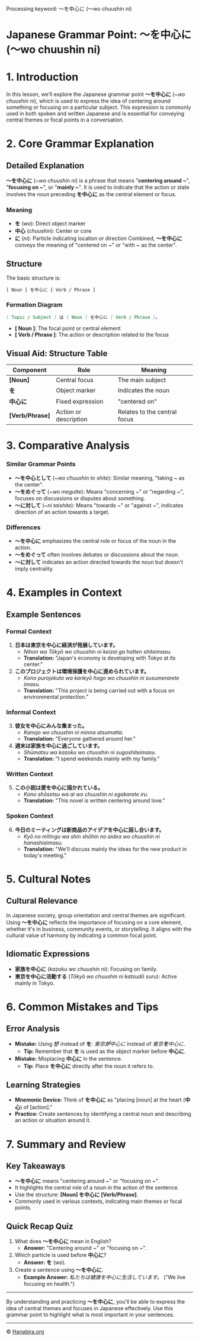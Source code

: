 Processing keyword: ～を中心に (〜wo chuushin ni)
# Japanese Grammar Point: ～を中心に (〜wo chuushin ni)
# 1. Introduction
In this lesson, we'll explore the Japanese grammar point **～を中心に** (*~wo chuushin ni*), which is used to express the idea of centering around something or focusing on a particular subject. This expression is commonly used in both spoken and written Japanese and is essential for conveying central themes or focal points in a conversation.
# 2. Core Grammar Explanation
## Detailed Explanation
**～を中心に** (*~wo chuushin ni*) is a phrase that means "**centering around ~**", "**focusing on ~**", or "**mainly ~**". It is used to indicate that the action or state involves the noun preceding **を中心に** as the central element or focus.
### Meaning
- **を** (*wo*): Direct object marker
- **中心** (*chuushin*): Center or core
- **に** (*ni*): Particle indicating location or direction
Combined, **～を中心に** conveys the meaning of "centered on ~" or "with ~ as the center".
## Structure
The basic structure is:
```
[ Noun ] を中心に [ Verb / Phrase ]
```
### Formation Diagram
```markdown
[ Topic / Subject ] は [ Noun ] を中心に [ Verb / Phrase ]。
```
- **[ Noun ]**: The focal point or central element
- **[ Verb / Phrase ]**: The action or description related to the focus
## Visual Aid: Structure Table
| Component           | Role                                 | Meaning                 |
|---------------------|--------------------------------------|-------------------------|
| **[Noun]**          | Central focus                        | The main subject        |
| **を**              | Object marker                        | Indicates the noun      |
| **中心に**          | Fixed expression                     | "centered on"           |
| **[Verb/Phrase]**   | Action or description                | Relates to the central focus |
# 3. Comparative Analysis
### Similar Grammar Points
- **～を中心として** (*~wo chuushin to shite*): Similar meaning, "taking ~ as the center".
- **～をめぐって** (*~wo megutte*): Means "concerning ~" or "regarding ~", focuses on discussions or disputes about something.
- **～に対して** (*~ni taishite*): Means "towards ~" or "against ~", indicates direction of an action towards a target.
### Differences
- **～を中心に** emphasizes the central role or focus of the noun in the action.
- **～をめぐって** often involves debates or discussions about the noun.
- **～に対して** indicates an action directed towards the noun but doesn't imply centrality.
# 4. Examples in Context
## Example Sentences
### Formal Context
1. **日本は東京を中心に経済が発展しています。**
   - *Nihon wa Tōkyō wo chuushin ni keizai ga hatten shiteimasu.*
   - **Translation:** "Japan's economy is developing with Tokyo at its center."
2. **このプロジェクトは環境保護を中心に進められています。**
   - *Kono purojekuto wa kankyō hogo wo chuushin ni susumerarete imasu.*
   - **Translation:** "This project is being carried out with a focus on environmental protection."
### Informal Context
3. **彼女を中心にみんな集まった。**
   - *Kanojo wo chuushin ni minna atsumatta.*
   - **Translation:** "Everyone gathered around her."
4. **週末は家族を中心に過ごしています。**
   - *Shūmatsu wa kazoku wo chuushin ni sugoshiteimasu.*
   - **Translation:** "I spend weekends mainly with my family."
### Written Context
5. **この小説は愛を中心に描かれている。**
   - *Kono shōsetsu wa ai wo chuushin ni egakarete iru.*
   - **Translation:** "This novel is written centering around love."
### Spoken Context
6. **今日のミーティングは新商品のアイデアを中心に話し合います。**
   - *Kyō no mītingu wa shin shōhin no aidea wo chuushin ni hanashiaimasu.*
   - **Translation:** "We'll discuss mainly the ideas for the new product in today's meeting."
# 5. Cultural Notes
## Cultural Relevance
In Japanese society, group orientation and central themes are significant. Using **～を中心に** reflects the importance of focusing on a core element, whether it's in business, community events, or storytelling. It aligns with the cultural value of harmony by indicating a common focal point.
## Idiomatic Expressions
- **家族を中心に** (*kazoku wo chuushin ni*): Focusing on family.
- **東京を中心に活動する** (*Tōkyō wo chuushin ni katsudō suru*): Active mainly in Tokyo.
# 6. Common Mistakes and Tips
## Error Analysis
- **Mistake:** Using **が** instead of **を**: *東京**が**中心に* instead of *東京**を**中心に*.
  - **Tip:** Remember that **を** is used as the object marker before **中心に**.
- **Mistake:** Misplacing **中心に** in the sentence.
  - **Tip:** Place **を中心に** directly after the noun it refers to.
## Learning Strategies
- **Mnemonic Device:** Think of **を中心に** as "placing [noun] at the heart (**中心**) of [action]."
- **Practice:** Create sentences by identifying a central noun and describing an action or situation around it.
# 7. Summary and Review
## Key Takeaways
- **～を中心に** means "centering around ~" or "focusing on ~".
- It highlights the central role of a noun in the action of the sentence.
- Use the structure: **[Noun] を中心に [Verb/Phrase]**.
- Commonly used in various contexts, indicating main themes or focal points.
## Quick Recap Quiz
1. What does **～を中心に** mean in English?
   - **Answer:** "Centering around ~" or "focusing on ~".
2. Which particle is used before **中心に**?
   - **Answer:** **を** (*wo*).
3. Create a sentence using **～を中心に**.
   - **Example Answer:** *私たちは健康を中心に生活しています。* ("We live focusing on health.")

---
By understanding and practicing **～を中心に**, you'll be able to express the idea of central themes and focuses in Japanese effectively. Use this grammar point to highlight what is most important in your sentences.


---

© [Hanabira.org](https://hanabira.org)
